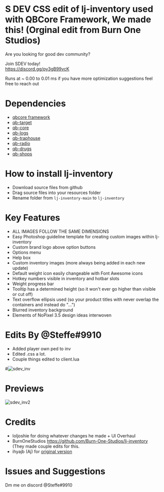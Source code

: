 # S DEV CSS edit of lj-inventory used with QBCore Framework, We made this! (Orginal edit from Burn One Studios)

Are you looking for good dev community?

Join SDEV today!
<br>
https://discord.gg/py3gB99vcK

Runs at ~ 0.00 to 0.01 ms if you have more optimization suggestions feel free to reach out

# Dependencies
* [qbcore framework](https://github.com/qbcore-framework)
* [qb-target](https://github.com/BerkieBb/qb-target)
* [qb-core](https://github.com/qbcore-framework/qb-core)
* [qb-logs](https://github.com/qbcore-framework/qb-logs)
* [qb-traphouse](https://github.com/qbcore-framework/qb-traphouse)
* [qb-radio](https://github.com/qbcore-framework/qb-radio)
* [qb-drugs](https://github.com/qbcore-framework/qb-drugs)
* [qb-shops](https://github.com/qbcore-framework/qb-shops)

# How to install lj-inventory
* Download source files from github
* Drag source files into your resources folder
* Rename folder from `lj-inventory-main` to `lj-inventory`

# Key Features
* ALL IMAGES FOLLOW THE SAME DIMENSIONS
* Easy Photoshop guideline template for creating custom images within lj-inventory
* Custom brand logo above option buttons
* Options menu
* Help box 
* Custom inventory images (more always being added in each new update)
* Default weight icon easily changeable with Font Awesome icons
* Hotkey numbers visible in inventory and hotbar slots
* Weight progress bar
* Tooltip has a determined height (so it won't ever go higher than visible or cut off)
* Text overflow ellipsis used (so your product titles with never overlap the containers and instead do "...")
* Blurred inventory background
* Elements of NoPixel 3.5 design ideas interwoven

# Edits By @Steffe#9910

* Added player own ped to inv
* Edited .css a lot.
* Couple things edited to client.lua

#![sdev_inv](https://user-images.githubusercontent.com/95856241/185098175-b384b6c6-b00d-4c95-a0d4-de2fff6f3cdb.png)


# Previews
![sdev_inv2](https://user-images.githubusercontent.com/95856241/185098188-ee775cb8-de44-4ac1-98d0-b9668a7f1129.png)


# Credits
* loljoshie for doing whatever changes he made + UI Overhaul
* BurnOneStudios https://github.com/Burn-One-Studios/lj-inventory (They made couple edits for this.
* ihyajb (Aj) for [original version](https://github.com/ihyajb/aj-inventory)

# Issues and Suggestions
Dm me on discord @Steffe#9910
